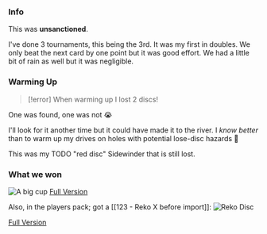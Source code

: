 ### Info
This was **unsanctioned**.

I've done 3 tournaments, this being the 3rd. It was my first in doubles. We only beat the next card by one point but it was good effort. We had a little bit of rain as well but it was negligible. 

### Warming Up

> [!error] When warming up I lost 2 discs!

One was found, one was not 😭

I'll look for it another time but it could have made it to the river. I *know better* than to warm up my drives on holes with potential lose-disc hazards 🤷

This was my TODO "red disc" Sidewinder that is still lost.

### What we won

![A big cup](https://ik.imagekit.io/lkat/blog/coonskin%20doubles%20tournament/tr:q-20/PXL_20231028_174000605_UDR_gFQXd.jpg?updatedAt=1698625162032)
[Full Version](https://ik.imagekit.io/lkat/blog/coonskin%20doubles%20tournament/PXL_20231028_174000605_UDR_gFQXd.jpg?updatedAt=1698625162032)

Also, in the players pack; got a [[123 - Reko X before import]]:
![Reko Disc](https://ik.imagekit.io/lkat/blog/coonskin%20doubles%20tournament/tr:q-20/PXL_20231029_215029387_T_rSSNeJn.jpg?updatedAt=1698625125538)

[Full Version](https://ik.imagekit.io/lkat/blog/coonskin%20doubles%20tournament/PXL_20231029_215029387_T_rSSNeJn.jpg?updatedAt=1698625125538)